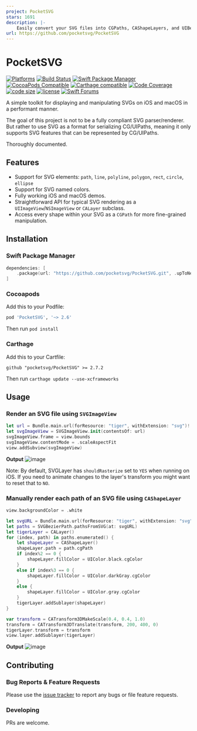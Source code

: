 ```yaml
---
project: PocketSVG
stars: 1691
description: |-
    Easily convert your SVG files into CGPaths, CAShapeLayers, and UIBezierPaths 
url: https://github.com/pocketsvg/PocketSVG
---
```


# PocketSVG

[![Platforms](https://img.shields.io/badge/Platforms-macOS_iOS_tvOS_watchOS_visionOS-green?style=flat-square)](https://img.shields.io/badge/Platforms-macOS_iOS_tvOS_watchOS_visionOS-green?style=flat-square)
[![Build Status](https://github.com/pocketsvg/pocketsvg/workflows/CI/badge.svg)](https://github.com/pocketsvg/PocketSVG/actions)
[![Swift Package Manager](https://img.shields.io/badge/Swift_Package_Manager-compatible-orange?style=flat-square)](https://img.shields.io/badge/Swift_Package_Manager-compatible-orange?style=flat-square)
[![CocoaPods Compatible](https://img.shields.io/cocoapods/v/PocketSVG.svg)](https://cocoapods.org/pods/PocketSVG)
[![Carthage compatible](https://img.shields.io/badge/Carthage-compatible-4BC51D.svg?style=flat)](https://github.com/Carthage/Carthage)
[![Code Coverage](https://img.shields.io/cocoapods/metrics/doc-percent/PocketSVG.svg)](http://cocoadocs.org/docsets/PocketSVG)
[![code size](https://img.shields.io/github/languages/code-size/pocketsvg/pocketsvg.svg)](#)
[![license](https://img.shields.io/github/license/pocketsvg/pocketsvg.svg)](https://github.com/pocketsvg/PocketSVG/blob/master/LICENSE)
[![Swift Forums](https://img.shields.io/badge/Swift_Forums-PocketSVG-orange?style=flat-square)](https://youtu.be/iik25wqIuFo)


A simple toolkit for displaying and manipulating SVGs on iOS and macOS in a performant manner.

The goal of this project is not to be a fully compliant SVG parser/renderer. But rather to use SVG as a format for serializing CG/UIPaths, meaning it only supports SVG features that can be represented by CG/UIPaths.

Thoroughly documented.

## Features

* Support for SVG elements: `path`, `line`, `polyline`, `polygon`, `rect`, `circle`, `ellipse`
* Support for SVG named colors.
* Fully working iOS and macOS demos.
* Straightforward API for typical SVG rendering as a `UIImageView`/`NSImageView` or `CALayer` subclass.
* Access every shape within your SVG as a `CGPath` for more fine-grained manipulation.


## Installation

### Swift Package Manager

```swift
dependencies: [
    .package(url: "https://github.com/pocketsvg/PocketSVG.git", .upToNextMajor(from: "2.6.0"))
]
```

### Cocoapods

Add this to your Podfile:
```ruby
pod 'PocketSVG', '~> 2.6'
```

Then run `pod install`

### Carthage

Add this to your Cartfile:
```
github "pocketsvg/PocketSVG" >= 2.7.2
```

Then run `carthage update --use-xcframeworks`

## Usage

### Render an SVG file using `SVGImageView`

```swift
let url = Bundle.main.url(forResource: "tiger", withExtension: "svg")!
let svgImageView = SVGImageView.init(contentsOf: url)
svgImageView.frame = view.bounds
svgImageView.contentMode = .scaleAspectFit
view.addSubview(svgImageView)
```

**Output**
![image](https://user-images.githubusercontent.com/1756909/38315263-6664fe64-3828-11e8-8d49-1e0c52f3d4e2.png)

Note: By default, SVGLayer has `shouldRasterize` set to `YES` when running on iOS. If you need to animate changes to the layer's transform you might want to reset that to `NO`.


### Manually render each path of an SVG file using `CAShapeLayer`

```swift
view.backgroundColor = .white

let svgURL = Bundle.main.url(forResource: "tiger", withExtension: "svg")!
let paths = SVGBezierPath.pathsFromSVG(at: svgURL)
let tigerLayer = CALayer()
for (index, path) in paths.enumerated() {
    let shapeLayer = CAShapeLayer()
    shapeLayer.path = path.cgPath
    if index%2 == 0 {
        shapeLayer.fillColor = UIColor.black.cgColor
    }
    else if index%3 == 0 {
        shapeLayer.fillColor = UIColor.darkGray.cgColor
    }
    else {
        shapeLayer.fillColor = UIColor.gray.cgColor
    }
    tigerLayer.addSublayer(shapeLayer)
}

var transform = CATransform3DMakeScale(0.4, 0.4, 1.0)
transform = CATransform3DTranslate(transform, 200, 400, 0)
tigerLayer.transform = transform
view.layer.addSublayer(tigerLayer)
```

**Output**
![image](https://user-images.githubusercontent.com/1756909/38315982-f3f7017c-3829-11e8-9c7f-420eb15e727e.png)

## Contributing

### Bug Reports & Feature Requests

Please use the [issue tracker](https://github.com/arielelkin/pocketsvg/issues) to report any bugs or file feature requests.

### Developing

PRs are welcome.

